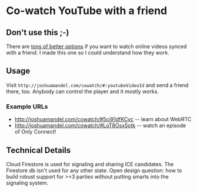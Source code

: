 # Co-watch YouTube with a friend

## Don't use this ;-)

There are [tons of better
options](https://www.google.com/search?q=youtube+webrtc+sync) if you want to
watch online videos synced with a friend. I made this one so I could understand
how they work.

## Usage

Visit `http://joshuamandel.com/cowatch/#:youtubeVideoId` and send a friend
there, too. Anybody can control the player and it mostly works.

### Example URLs

* http://joshuamandel.com/cowatch/#5ci91dfKCyc -- learn about WebRTC
* http://joshuamandel.com/cowatch/#LoT8Osx5otk -- watch an episode of Only Connect!

## Technical Details

Cloud Firestore is used for signaling and sharing ICE candidates. The Firestore
db isn't used for any other state. Open design question: how to build robust
support for >=3 parties without putting smarts into the signaling system.
